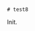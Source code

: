                                                                                                                                                                                                                                                                                                                                                                                                                      # test8

Init.
